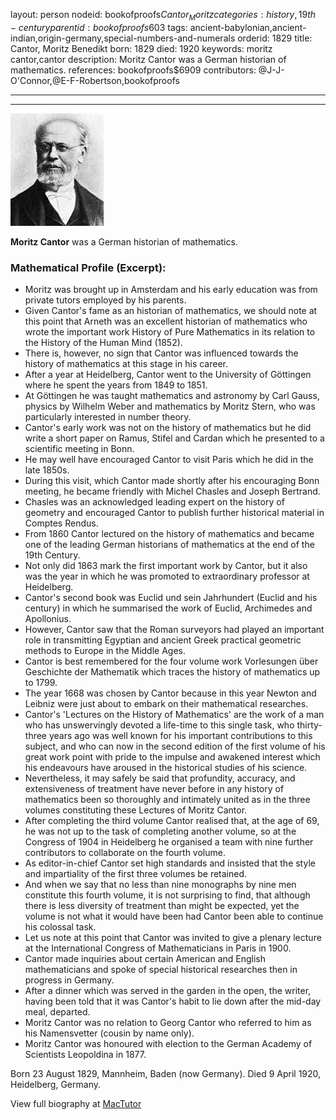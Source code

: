 layout: person
nodeid: bookofproofs$Cantor_Moritz
categories: history,19th-century
parentid: bookofproofs$603
tags: ancient-babylonian,ancient-indian,origin-germany,special-numbers-and-numerals
orderid: 1829
title: Cantor, Moritz Benedikt
born: 1829
died: 1920
keywords: moritz cantor,cantor
description: Moritz Cantor was a German historian of mathematics.
references: bookofproofs$6909
contributors: @J-J-O'Connor,@E-F-Robertson,bookofproofs

---



---

![Cantor_Moritz.jpg](https://github.com/bookofproofs/bookofproofs.github.io/blob/main/_sources/_assets/images/portraits/Cantor_Moritz.jpg?raw=true)

**Moritz Cantor** was a German historian of mathematics.

### Mathematical Profile (Excerpt):
* Moritz was brought up in Amsterdam and his early education was from private tutors employed by his parents.
* Given Cantor's fame as an historian of mathematics, we should note at this point that Arneth was an excellent historian of mathematics who wrote the important work History of Pure Mathematics in its relation to the History of the Human Mind (1852).
* There is, however, no sign that Cantor was influenced towards the history of mathematics at this stage in his career.
* After a year at Heidelberg, Cantor went to the University of Göttingen where he spent the years from 1849 to 1851.
* At Göttingen he was taught mathematics and astronomy by Carl Gauss, physics by Wilhelm Weber and mathematics by Moritz Stern, who was particularly interested in number theory.
* Cantor's early work was not on the history of mathematics but he did write a short paper on Ramus, Stifel and Cardan which he presented to a scientific meeting in Bonn.
* He may well have encouraged Cantor to visit Paris which he did in the late 1850s.
* During this visit, which Cantor made shortly after his encouraging Bonn meeting, he became friendly with Michel Chasles and Joseph Bertrand.
* Chasles was an acknowledged leading expert on the history of geometry and encouraged Cantor to publish further historical material in Comptes Rendus.
* From 1860 Cantor lectured on the history of mathematics and became one of the leading German historians of mathematics at the end of the 19th  Century.
* Not only did 1863 mark the first important work by Cantor, but it also was the year in which he was promoted to extraordinary professor at Heidelberg.
* Cantor's second book was Euclid und sein Jahrhundert (Euclid and his century) in which he summarised the work of Euclid, Archimedes and Apollonius.
* However, Cantor saw that the Roman surveyors had played an important role in transmitting Egyptian and ancient Greek practical geometric methods to Europe in the Middle Ages.
* Cantor is best remembered for the four volume work Vorlesungen über Geschichte der Mathematik which traces the history of mathematics up to 1799.
* The year 1668 was chosen by Cantor because in this year Newton and Leibniz were just about to embark on their mathematical researches.
* Cantor's 'Lectures on the History of Mathematics' are the work of a man who has unswervingly devoted a life-time to this single task, who thirty-three years ago was well known for his important contributions to this subject, and who can now in the second edition of the first volume of his great work point with pride to the impulse and awakened interest which his endeavours have aroused in the historical studies of his science.
* Nevertheless, it may safely be said that profundity, accuracy, and extensiveness of treatment have never before in any history of mathematics been so thoroughly and intimately united as in the three volumes constituting these Lectures of Moritz Cantor.
* After completing the third volume Cantor realised that, at the age of 69, he was not up to the task of completing another volume, so at the Congress of 1904 in Heidelberg he organised a team with nine further contributors to collaborate on the fourth volume.
* As editor-in-chief Cantor set high standards and insisted that the style and impartiality of the first three volumes be retained.
* And when we say that no less than nine monographs by nine men constitute this fourth volume, it is not surprising to find, that although there is less diversity of treatment than might be expected, yet the volume is not what it would have been had Cantor been able to continue his colossal task.
* Let us note at this point that Cantor was invited to give a plenary lecture at the International Congress of Mathematicians in Paris in 1900.
* Cantor made inquiries about certain American and English mathematicians and spoke of special historical researches then in progress in Germany.
* After a dinner which was served in the garden in the open, the writer, having been told that it was Cantor's habit to lie down after the mid-day meal, departed.
* Moritz Cantor was no relation to Georg Cantor who referred to him as his Namensvetter (cousin by name only).
* Moritz Cantor was honoured with election to the German Academy of Scientists Leopoldina in 1877.

Born 23 August 1829, Mannheim, Baden (now Germany). Died 9 April 1920, Heidelberg, Germany.

View full biography at [MacTutor](https://mathshistory.st-andrews.ac.uk/Biographies/Cantor_Moritz/)
